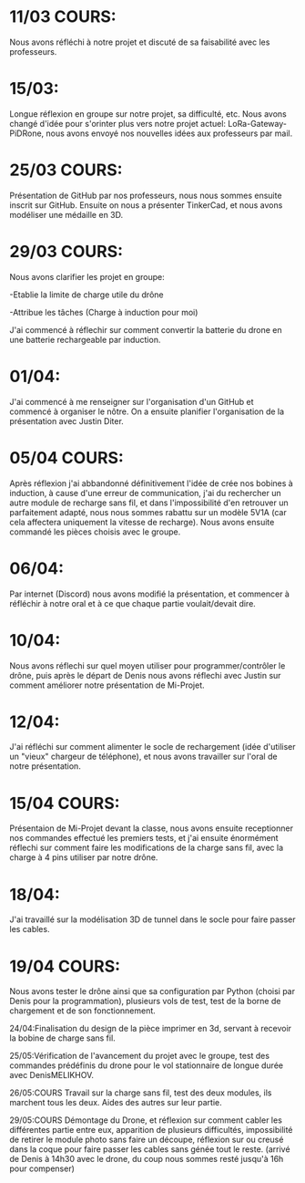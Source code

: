 # 11/03 COURS:
Nous avons réfléchi à notre projet et discuté de sa faisabilité avec les professeurs.

# 15/03: 
Longue réflexion en groupe sur notre projet, sa difficulté, etc. Nous avons changé d'idée pour s'orinter plus vers notre projet actuel: LoRa-Gateway-PiDRone, nous avons envoyé nos nouvelles idées aux professeurs par mail.

# 25/03 COURS:
Présentation de GitHub par nos professeurs, nous nous sommes ensuite inscrit sur GitHub. 
Ensuite on nous a présenter TinkerCad, et nous avons modéliser une médaille en 3D.

# 29/03 COURS:
Nous avons clarifier les projet en groupe:

-Etablie la limite de charge utile du drône

-Attribue les tâches (Charge à induction pour moi)

J'ai commencé à réflechir sur comment convertir la batterie du drone en une batterie rechargeable par induction.

# 01/04:
J'ai commencé à me renseigner sur l'organisation d'un GitHub et commencé à organiser le nôtre. 
On a ensuite planifier l'organisation de la présentation avec Justin Diter.

# 05/04 COURS:
Après réflexion j'ai abbandonné définitivement l'idée de crée nos bobines à induction, à cause d'une erreur de communication, j'ai du rechercher un autre module de recharge sans fil, et dans l'impossibilité d'en retrouver un parfaitement adapté, nous nous sommes rabattu sur un modèle 5V1A (car cela affectera uniquement la vitesse de recharge).
Nous avons ensuite commandé les pièces choisis avec le groupe.

# 06/04:
Par internet (Discord) nous avons modifié la présentation, et commencer à réfléchir à notre oral et à ce que chaque partie voulait/devait dire.

# 10/04:
Nous avons réflechi sur quel moyen utiliser pour programmer/contrôler le drône, puis après le départ de Denis nous avons réflechi avec Justin sur comment améliorer notre présentation de Mi-Projet.

# 12/04:
J'ai réfléchi sur comment alimenter le socle de rechargement (idée d'utiliser un "vieux" chargeur de téléphone), et nous avons travailler sur l'oral de notre présentation.

# 15/04 COURS:
Présentaion de Mi-Projet devant la classe, nous avons ensuite receptionner nos commandes effectué les premiers tests, et j'ai ensuite énormément réflechi sur comment faire les modifications de la charge sans fil, avec la charge à 4 pins utiliser par notre drône.

# 18/04:
J'ai travaillé sur la modélisation 3D de tunnel dans le socle pour faire passer les cables.

# 19/04 COURS:
Nous avons tester le drône ainsi que sa configuration par Python (choisi par Denis pour la programmation), plusieurs vols de test, test de la borne de chargement et  de son fonctionnement.

24/04:Finalisation du design de la pièce imprimer en 3d, servant à recevoir la bobine de charge sans fil.

25/05:Vérification de l'avancement du projet avec le groupe, test des commandes prédéfinis du drone pour le vol stationnaire de longue durée avec DenisMELIKHOV.

26/05:COURS Travail sur la charge sans fil, test des deux modules, ils marchent tous les deux. Aides des autres sur leur partie.

29/05:COURS Démontage du Drone, et réflexion sur comment cabler les différentes partie entre eux, apparition de plusieurs difficultés, impossibilité de retirer le module photo sans faire un découpe, réflexion sur ou creusé dans la coque pour faire passer les cables sans génée tout le reste. (arrivé de Denis à 14h30 avec le drone, du coup nous sommes resté jusqu'à 16h pour compenser)
